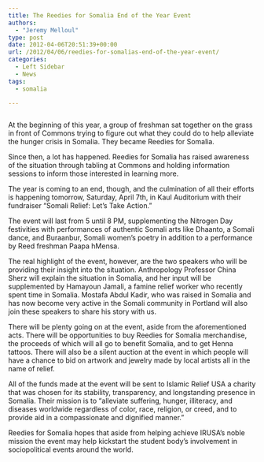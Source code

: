 ```yaml
---
title: The Reedies for Somalia End of the Year Event
authors: 
  - "Jeremy Melloul"
type: post
date: 2012-04-06T20:51:39+00:00
url: /2012/04/06/reedies-for-somalias-end-of-the-year-event/
categories:
  - Left Sidebar
  - News
tags:
  - somalia

---
```

<a href="http://www.reedquest.org/2011/11/1000/somaliaslider/" rel="attachment wp-att-1157"><img class="alignnone size-full wp-image-1157" title="somaliaslider" src="https://i1.wp.com/www.reedquest.org/wp-content/uploads/2011/11/somaliaslider.jpg?resize=770%2C430" alt="" data-recalc-dims="1" /></a>

At the beginning of this year, a group of freshman sat together on the grass in front of Commons trying to figure out what they could do to help alleviate the hunger crisis in Somalia. They became Reedies for Somalia.

Since then, a lot has happened. Reedies for Somalia has raised awareness of the situation through tabling at Commons and holding information sessions to inform those interested in learning more.

The year is coming to an end, though, and the culmination of all their efforts is happening tomorrow, Saturday, April 7th, in Kaul Auditorium with their fundraiser &#8220;Somali Relief: Let&#8217;s Take Action.&#8221;

The event will last from 5 until 8 PM, supplementing the Nitrogen Day festivities with performances of authentic Somali arts like Dhaanto, a Somali dance, and Buraanbur, Somali women&#8217;s poetry in addition to a performance by Reed freshman Paapa hMensa.

The real highlight of the event, however, are the two speakers who will be providing their insight into the situation. Anthropology Professor China Sherz will explain the situation in Somalia, and her input will be supplemented by Hamayoun Jamali, a famine relief worker who recently spent time in Somalia. Mostafa Abdul Kadir, who was raised in Somalia and has now become very active in the Somali community in Portland will also join these speakers to share his story with us.

There will be plenty going on at the event, aside from the aforementioned acts. There will be opportunities to buy Reedies for Somalia merchandise, the proceeds of which will all go to benefit Somalia, and to get Henna tattoos. There will also be a silent auction at the event in which people will have a chance to bid on artwork and jewelry made by local artists all in the name of relief.

All of the funds made at the event will be sent to Islamic Relief USA a charity that was chosen for its stability, transparency, and longstanding presence in Somalia. Their mission is to &#8220;alleviate suffering, hunger, illiteracy, and diseases worldwide regardless of color, race, religion, or creed, and to provide aid in a compassionate and dignified manner.&#8221;

Reedies for Somalia hopes that aside from helping achieve IRUSA&#8217;s noble mission the event may help kickstart the student body&#8217;s involvement in sociopolitical events around the world.
